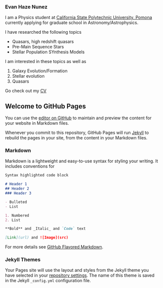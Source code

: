 ### Evan Haze Nunez
I am a Physics student at [California State Polytechnic University, Pomona](https://www.cpp.edu/) currently applying for graduate school in Astronomy/Astrophysics.

I have researched the following topics
- Quasars, high redshift quasars
- Pre-Main Sequence Stars
- Stellar Population SYnthesis Models

I am interested in these topics as well as 
1. Galaxy Evolution/Formation
2. Stellar evolution
3. Quasars

Go check out my [CV](CV.md)

## Welcome to GitHub Pages

You can use the [editor on GitHub](https://github.com/evanhazey/evanhazenunez.io/edit/gh-pages/README.md) to maintain and preview the content for your website in Markdown files.

Whenever you commit to this repository, GitHub Pages will run [Jekyll](https://jekyllrb.com/) to rebuild the pages in your site, from the content in your Markdown files.

### Markdown

Markdown is a lightweight and easy-to-use syntax for styling your writing. It includes conventions for

```markdown
Syntax highlighted code block

# Header 1
## Header 2
### Header 3

- Bulleted
- List

1. Numbered
2. List

**Bold** and _Italic_ and `Code` text

[Link](url) and ![Image](src)
```

For more details see [GitHub Flavored Markdown](https://guides.github.com/features/mastering-markdown/).

### Jekyll Themes

Your Pages site will use the layout and styles from the Jekyll theme you have selected in your [repository settings](https://github.com/evanhazey/evanhazenunez.io/settings). The name of this theme is saved in the Jekyll `_config.yml` configuration file.
